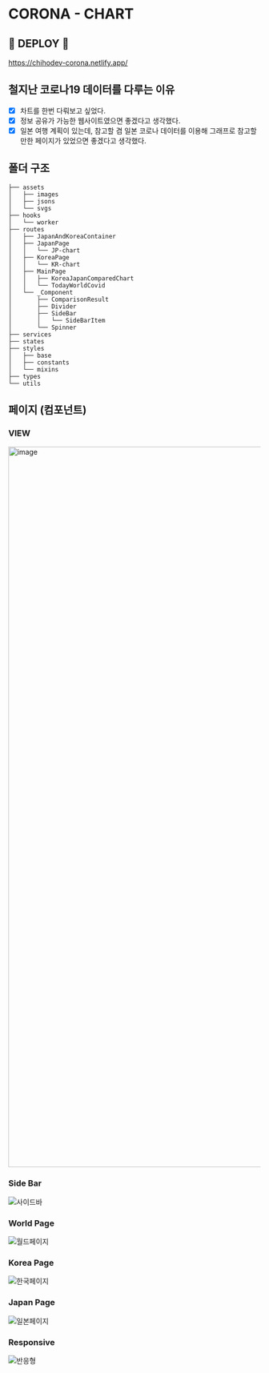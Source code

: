 # CORONA - CHART

## 🚀 DEPLOY 🚀
https://chihodev-corona.netlify.app/

## 철지난 코로나19 데이터를 다루는 이유

 - [x] 차트를 한번 다뤄보고 싶었다.
 - [x] 정보 공유가 가능한 웹사이트였으면 좋겠다고 생각했다.
 - [x] 일본 여행 계획이 있는데, 참고할 겸 일본 코로나 데이터를 이용해 그래프로 참고할 만한 페이지가 있었으면 좋겠다고 생각했다.

## 폴더 구조
```
├── assets
│   ├── images
│   ├── jsons
│   └── svgs
├── hooks
│   └── worker
├── routes
│   ├── JapanAndKoreaContainer
│   ├── JapanPage
│   │   └── JP-chart
│   ├── KoreaPage
│   │   └── KR-chart
│   ├── MainPage
│   │   ├── KoreaJapanComparedChart
│   │   └── TodayWorldCovid
│   └── _Component
│       ├── ComparisonResult
│       ├── Divider
│       ├── SideBar
│       │   └── SideBarItem
│       └── Spinner
├── services
├── states
├── styles
│   ├── base
│   ├── constants
│   └── mixins
├── types
└── utils
```

## 페이지 (컴포넌트)

### VIEW
<img width="1440" alt="image" src="https://user-images.githubusercontent.com/87627359/178142028-0da83a14-83d6-4080-82c9-4197911fc1a0.png">


### Side Bar
![사이드바](https://user-images.githubusercontent.com/87627359/178141818-463d1ee5-ea32-4092-8d83-74d2b6e86446.gif)

### World Page
![월드페이지](https://user-images.githubusercontent.com/87627359/178141966-043f82f4-e11d-43d5-8f6a-e330ee0e18cb.gif)

### Korea Page
![한국페이지](https://user-images.githubusercontent.com/87627359/178141994-4f5cf206-a45e-441e-9ec0-9101973cd6d2.gif)

### Japan Page
![일본페이지](https://user-images.githubusercontent.com/87627359/178141997-4036d5dc-bd11-468e-abaf-18464100a0e8.gif)

### Responsive
![반응형](https://user-images.githubusercontent.com/87627359/178142093-46121721-dfd3-4bfd-bf3e-92d9cfe73660.gif)

